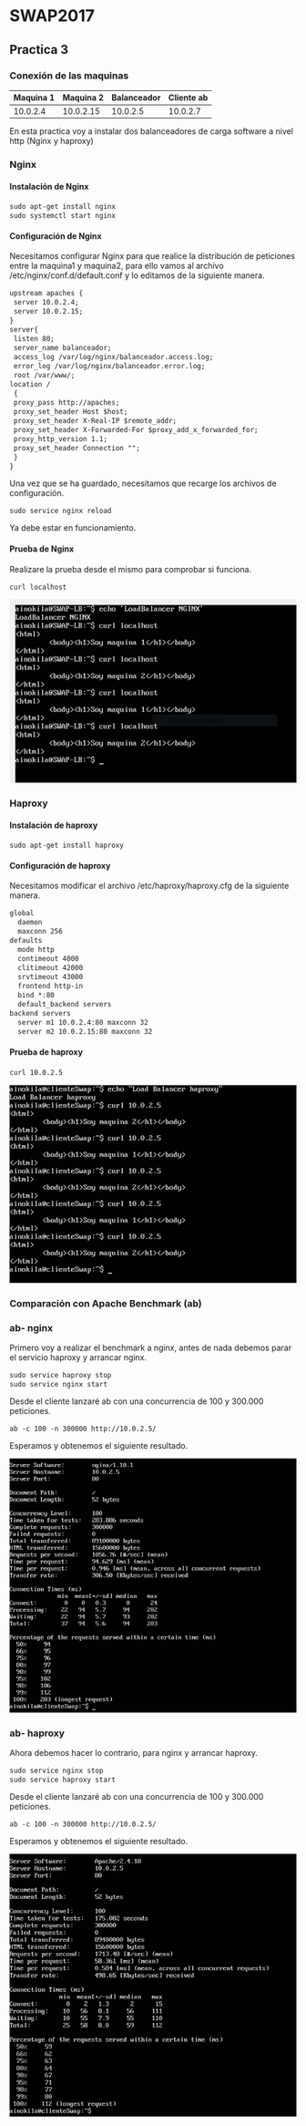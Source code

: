 # SWAP2017
## Practica 3

### Conexión de las maquinas

| Maquina 1  | Maquina 2  | Balanceador | Cliente ab  |
| ---------- | ---------- | ----------- | ----------- |
| 10.0.2.4   | 10.0.2.15  |  10.0.2.5   |  10.0.2.7   |

En esta practica voy a instalar dos balanceadores de carga software a nivel http (Nginx y haproxy)

### Nginx

#### Instalación de Nginx

    sudo apt-get install nginx
    sudo systemctl start nginx

#### Configuración de Nginx

Necesitamos configurar Nginx para que realice la distribución de peticiones entre la maquina1 y maquina2, para ello
vamos al archivo /etc/nginx/conf.d/default.conf y lo editamos de la siguiente manera.

    upstream apaches {
     server 10.0.2.4;
     server 10.0.2.15;
    }
    server{
     listen 80;
     server_name balanceador;
     access_log /var/log/nginx/balanceador.access.log;
     error_log /var/log/nginx/balanceador.error.log;
     root /var/www/;
    location /
     {
     proxy_pass http://apaches;
     proxy_set_header Host $host;
     proxy_set_header X-Real-IP $remote_addr;
     proxy_set_header X-Forwarded-For $proxy_add_x_forwarded_for;
     proxy_http_version 1.1;
     proxy_set_header Connection "";
     }
    }

Una vez que se ha guardado, necesitamos que recarge los archivos de configuración.

    sudo service nginx reload

Ya debe estar en funcionamiento.

#### Prueba de Nginx

Realizare la prueba desde el mismo para comprobar si funciona.

    curl localhost

![](img/ngin.PNG)

### Haproxy

#### Instalación de haproxy

    sudo apt-get install haproxy

#### Configuración de haproxy

Necesitamos modificar el archivo /etc/haproxy/haproxy.cfg de la siguiente manera.

    global
      daemon
      maxconn 256
    defaults
      mode http
      contimeout 4000
      clitimeout 42000
      srvtimeout 43000
      frontend http-in
      bind *:80
      default_backend servers
    backend servers
      server m1 10.0.2.4:80 maxconn 32
      server m2 10.0.2.15:80 maxconn 32

#### Prueba de haproxy

    curl 10.0.2.5

![](img/haproxy.PNG)

### Comparación con Apache Benchmark (ab)

### ab- nginx

Primero voy a realizar el benchmark a nginx, antes de nada debemos parar el servicio haproxy y arrancar nginx.

    sudo service haproxy stop
    sudo service nginx start

Desde el cliente lanzaré ab con una concurrencia de 100 y 300.000 peticiones.

    ab -c 100 -n 300000 http://10.0.2.5/

Esperamos y obtenemos el siguiente resultado.

![](img/ab_nginx_resultado.PNG)

### ab- haproxy

Ahora debemos hacer lo contrario, para nginx y arrancar haproxy.

    sudo service nginx stop
    sudo service haproxy start

Desde el cliente lanzaré ab con una concurrencia de 100 y 300.000 peticiones.

    ab -c 100 -n 300000 http://10.0.2.5/

Esperamos y obtenemos el siguiente resultado.

![](img/ab_haproxy_resultado.PNG)
